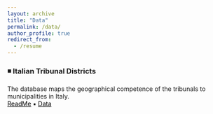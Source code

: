 ```yaml
---
layout: archive
title: "Data"
permalink: /data/
author_profile: true
redirect_from:
  - /resume
---
```


### ◾ Italian Tribunal Districts <br />
The database maps the geographical competence of the tribunals to municipalities in Italy. <br />
[<span style="color:black">ReadMe</span>]() ▪️ [<span style="color:black">Data</span>]()
